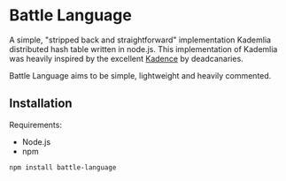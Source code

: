 # Battle Language

A simple, "stripped back and straightforward" implementation Kademlia distributed hash table written in node.js. This implementation of Kademlia was heavily inspired by the excellent [Kadence](https://github.com/deadcanaries/kadence) by deadcanaries. 

Battle Language aims to be simple, lightweight and heavily commented.

## Installation

Requirements:

- Node.js
- npm

```bash
npm install battle-language
```

##